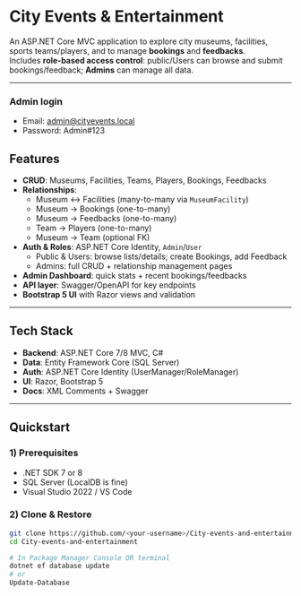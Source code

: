 # City Events & Entertainment 

An ASP.NET Core MVC application to explore city museums, facilities, sports teams/players, and to manage **bookings** and **feedbacks**.  
Includes **role-based access control**: public/Users can browse and submit bookings/feedback; **Admins** can manage all data.

---

### Admin login
- Email: admin@cityevents.local
- Password: Admin#123
  
##  Features

- **CRUD**: Museums, Facilities, Teams, Players, Bookings, Feedbacks
- **Relationships**:
  - Museum ↔ Facilities (many-to-many via `MuseumFacility`)
  - Museum → Bookings (one-to-many)
  - Museum → Feedbacks (one-to-many)
  - Team → Players (one-to-many)
  - Museum → Team (optional FK)
- **Auth & Roles**: ASP.NET Core Identity, `Admin`/`User`
  - Public & Users: browse lists/details; create Bookings, add Feedback
  - Admins: full CRUD + relationship management pages
- **Admin Dashboard**: quick stats + recent bookings/feedbacks
- **API layer**: Swagger/OpenAPI for key endpoints
- **Bootstrap 5 UI** with Razor views and validation

---

##  Tech Stack

- **Backend**: ASP.NET Core 7/8 MVC, C#
- **Data**: Entity Framework Core (SQL Server)
- **Auth**: ASP.NET Core Identity (UserManager/RoleManager)
- **UI**: Razor, Bootstrap 5
- **Docs**: XML Comments + Swagger

---


##  Quickstart 

### 1) Prerequisites
- .NET SDK 7 or 8
- SQL Server (LocalDB is fine)  
- Visual Studio 2022 / VS Code

### 2) Clone & Restore
```bash
git clone https://github.com/<your-username>/City-events-and-entertainment.git
cd City-events-and-entertainment

# In Package Manager Console OR terminal
dotnet ef database update
# or
Update-Database

